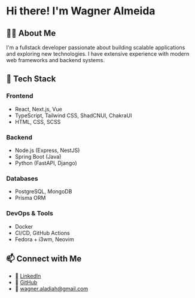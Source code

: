# Hi there! I'm Wagner Almeida 

<!-- ![Profile Banner](https://your-banner-url.com)  -->

## 👨‍💻 About Me
I'm a fullstack developer passionate about building scalable applications and exploring new technologies. I have extensive experience with modern web frameworks and backend systems.

## 🚀 Tech Stack

### Frontend
- React, Next.js, Vue
- TypeScript, Tailwind CSS, ShadCNUI, ChakraUI
- HTML, CSS, SCSS

### Backend
- Node.js (Express, NestJS)
- Spring Boot (Java)
- Python (FastAPI, Django)

### Databases
- PostgreSQL, MongoDB
- Prisma ORM

### DevOps & Tools
- Docker
- CI/CD, GitHub Actions
- Fedora + i3wm, Neovim

<!--
## 📌 Current Projects
- **Jiu-Jitsu Training Tracker**: A web app to track my Jiu-Jitsu progress and weight gain.
- **Monolithic App**: Building a monolithic system using Spring Boot and React.
- **File Manager & Form Editor**: A webapp with NestJS and Angular.

## 🌱 Learning & Interests
- Rust for web development
- Cyberpunk-themed UI/UX
- Monolithic architectures
- Performance optimization for large-scale applications
-->
## 📫 Connect with Me
- 🔗 [LinkedIn](https://www.linkedin.com/in/aladiah)
- 🐙 [GitHub](https://github.com/Aladiah96)
- 📧 wagner.aladiah@gmail.com

<!--
**Aladiah96/Aladiah96** is a ✨ _special_ ✨ repository because its `README.md` (this file) appears on your GitHub profile.

Here are some ideas to get you started:

- 🔭 I’m currently working on ...
- 🌱 I’m currently learning ...
- 👯 I’m looking to collaborate on ...
- 🤔 I’m looking for help with ...
- 💬 Ask me about ...
- 📫 How to reach me: ...
- 😄 Pronouns: ...
- ⚡ Fun fact: ...
-->
